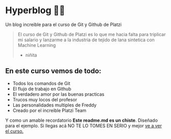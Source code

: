 # Hyperblog 🧙‍♂️
Un blog increible para el curso de Git y Github de Platzi 
>El curso de Git y Github de Platzi es lo que me hacia falta para triplicar mi salario y lanzarme a la industria de tejido de lana sintetica con Machine Learning 
> - niñita

## En este curso vemos de todo:
* Todos los comandos de Git
* El flujo de trabajo en Github
* El verdadero amor por las buenas practicas
* Trucos muy locos del profesor
* Las personalidades multiples de Freddy
* Creado por el increible Platzi Team

Y como un amable recordatorio **Este readme.md es un chiste**. Diseñado para el ejemplo. Si llegas acá NO TE LO TOMES EN SERIO y mejor [ve a ver el curso.](http://https://platzi.com/clases/1557-git-github/19977-readmemd-es-una-excelente-practica/ "ve a ver el curso.")
